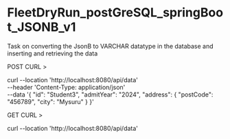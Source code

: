 # FleetDryRun_postGreSQL_springBoot_JSONB_v1
Task on converting the JsonB to VARCHAR datatype in the database and inserting and retrieving the data

POST CURL >
>
curl --location 'http://localhost:8080/api/data' \
--header 'Content-Type: application/json' \
--data '{
  "id": "Student3",
  "admitYear": "2024",
  "address": {
    "postCode": "456789",
    "city": "Mysuru"
  }
}'
>
GET CURL >

curl --location 'http://localhost:8080/api/data' 
